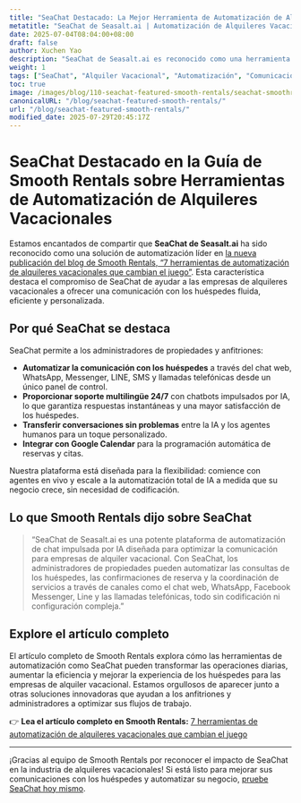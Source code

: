 ```yaml
---
title: "SeaChat Destacado: La Mejor Herramienta de Automatización de Alquileres Vacacionales por Smooth Rentals"
metatitle: "SeaChat de Seasalt.ai | Automatización de Alquileres Vacacionales | Característica de Smooth Rentals"
date: 2025-07-04T08:04:00+08:00
draft: false
author: Xuchen Yao
description: "SeaChat de Seasalt.ai es reconocido como una herramienta de automatización líder para alquileres vacacionales en la última publicación del blog de Smooth Rentals. Descubra cómo SeaChat agiliza la comunicación con los huéspedes y aumenta la eficiencia."
weight: 1
tags: ["SeaChat", "Alquiler Vacacional", "Automatización", "Comunicación con Huéspedes", "Smooth Rentals", "Chatbot de IA"]
toc: true
image: /images/blog/110-seachat-featured-smooth-rentals/seachat-smoothrentals-feature.jpeg
canonicalURL: "/blog/seachat-featured-smooth-rentals/"
url: "/blog/seachat-featured-smooth-rentals/"
modified_date: 2025-07-29T20:45:17Z
---
```


# SeaChat Destacado en la Guía de Smooth Rentals sobre Herramientas de Automatización de Alquileres Vacacionales

Estamos encantados de compartir que **SeaChat de Seasalt.ai** ha sido reconocido como una solución de automatización líder en [la nueva publicación del blog de Smooth Rentals, “7 herramientas de automatización de alquileres vacacionales que cambian el juego”](https://smooth.rentals/blog/vacation-rental-automation-tools/). Esta característica destaca el compromiso de SeaChat de ayudar a las empresas de alquileres vacacionales a ofrecer una comunicación con los huéspedes fluida, eficiente y personalizada.

## Por qué SeaChat se destaca

SeaChat permite a los administradores de propiedades y anfitriones:

- **Automatizar la comunicación con los huéspedes** a través del chat web, WhatsApp, Messenger, LINE, SMS y llamadas telefónicas desde un único panel de control.
- **Proporcionar soporte multilingüe 24/7** con chatbots impulsados por IA, lo que garantiza respuestas instantáneas y una mayor satisfacción de los huéspedes.
- **Transferir conversaciones sin problemas** entre la IA y los agentes humanos para un toque personalizado.
- **Integrar con Google Calendar** para la programación automática de reservas y citas.

Nuestra plataforma está diseñada para la flexibilidad: comience con agentes en vivo y escale a la automatización total de IA a medida que su negocio crece, sin necesidad de codificación.

## Lo que Smooth Rentals dijo sobre SeaChat

> “SeaChat de Seasalt.ai es una potente plataforma de automatización de chat impulsada por IA diseñada para optimizar la comunicación para empresas de alquiler vacacional. Con SeaChat, los administradores de propiedades pueden automatizar las consultas de los huéspedes, las confirmaciones de reserva y la coordinación de servicios a través de canales como el chat web, WhatsApp, Facebook Messenger, Line y las llamadas telefónicas, todo sin codificación ni configuración compleja.”

## Explore el artículo completo

El artículo completo de Smooth Rentals explora cómo las herramientas de automatización como SeaChat pueden transformar las operaciones diarias, aumentar la eficiencia y mejorar la experiencia de los huéspedes para las empresas de alquiler vacacional. Estamos orgullosos de aparecer junto a otras soluciones innovadoras que ayudan a los anfitriones y administradores a optimizar sus flujos de trabajo.

👉 **Lea el artículo completo en Smooth Rentals:**
[7 herramientas de automatización de alquileres vacacionales que cambian el juego](https://smooth.rentals/blog/vacation-rental-automation-tools/)

---

¡Gracias al equipo de Smooth Rentals por reconocer el impacto de SeaChat en la industria de alquileres vacacionales! Si está listo para mejorar sus comunicaciones con los huéspedes y automatizar su negocio, [pruebe SeaChat hoy mismo](https://chat.seasalt.ai/?utm_source=blog).
